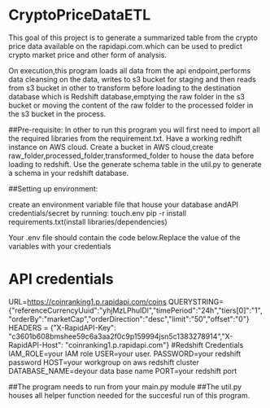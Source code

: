 # CryptoPriceDataETL
This goal of this project is to generate a summarized table from the crypto price data available on the rapidapi.com.which can be used to predict crypto market price and other form of analysis.

On execution,this program loads all data from the api endpoint,performs data cleansing on the data, writes to s3 bucket for staging and then reads from s3 bucket  in other to transform before loading to the destination database which is  Redshift database,emptying the raw folder in the s3 bucket or moving the content of the raw folder to the processed folder in the s3 bucket in the process.

##Pre-requisite:
In other to run this program you will first need to import all the required libraries from the requirement.txt.
Have a working redhift instance on AWS cloud.
Create a bucket in AWS cloud,create raw_folder,processed_folder,transformed_folder to house the data before loading to redshift.
Use the generate schema table in the util.py to generate a schema in your redshift database.

##Setting up environment:

create an environment variable file that house your database andAPI credentials/secret by running:
 touch.env
pip -r install requirements.txt(install libraries/dependencies)

Your .env file should contain the code below.Replace the value of the variables with your credentials
# API credentials
URL=https://coinranking1.p.rapidapi.com/coins
QUERYSTRING={"referenceCurrencyUuid":"yhjMzLPhuIDl","timePeriod":"24h","tiers[0]":"1","orderBy":"marketCap","orderDirection":"desc","limit":"50","offset":"0"}
HEADERS = {"X-RapidAPI-Key": "c3601b608bmshee59c6a3aa2f0c9p159994jsn5c1383278914","X-RapidAPI-Host": "coinranking1.p.rapidapi.com"}
#Redshift Credentials
IAM_ROLE=your IAM role
USER=your user.
PASSWORD=your redshift password
HOST=your workgroup on aws redshift cluster
DATABASE_NAME=deyour data base name
PORT=your redshift port


##The program needs to run from your main.py module
##The util.py houses all helper function needed for the succesful run of this program.

















